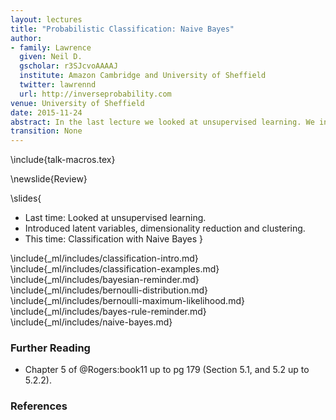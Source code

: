 ```yaml
---
layout: lectures
title: "Probabilistic Classification: Naive Bayes"
author: 
- family: Lawrence
  given: Neil D.
  gscholar: r3SJcvoAAAAJ
  institute: Amazon Cambridge and University of Sheffield
  twitter: lawrennd
  url: http://inverseprobability.com
venue: University of Sheffield
date: 2015-11-24
abstract: In the last lecture we looked at unsupervised learning. We introduced latent variables, dimensionality reduction and clustering. In this lecture we're going to look at clustering, specifically the probabilistic approach to clustering. We'll focus on a simple but often effective algorithm known as *naive Bayes*.
transition: None
---
```


\include{talk-macros.tex}

\newslide{Review}

\slides{
* Last time: Looked at unsupervised learning.
* Introduced latent variables, dimensionality reduction and clustering.
* This time: Classification with Naive Bayes
}

\include{_ml/includes/classification-intro.md}
\include{_ml/includes/classification-examples.md}
\include{_ml/includes/bayesian-reminder.md}
\include{_ml/includes/bernoulli-distribution.md}
\include{_ml/includes/bernoulli-maximum-likelihood.md}
\include{_ml/includes/bayes-rule-reminder.md}
\include{_ml/includes/naive-bayes.md}

### Further Reading

* Chapter 5 of @Rogers:book11 up to pg 179 (Section 5.1, and 5.2 up to 5.2.2).

### References






